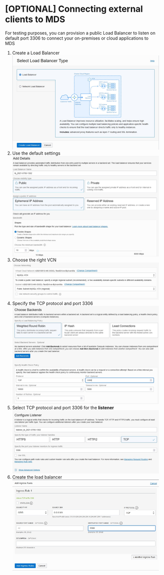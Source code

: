 # [OPTIONAL] Connecting external clients to MDS

For testing purposes, you can provision a public Load Balancer to listen on default port 3306 to connect your on-premises or cloud applications to MDS

1. Create a Load Balancer
![lb-1](img/lb-1.jpg)
2. Use the default settings
![lb-2](img/lb-2.jpg)
3. Choose the right VCN
![lb-3](img/lb-3.jpg)
4. Specify the TCP protocol and port 3306
![lb-4](img/lb-4.jpg)
5. Select TCP protocol and port 3306 for the **listener**
![lb-5](img/lb-5.jpg)
6. Create the load balancer
![lb-6](img/lb-6.jpg)


